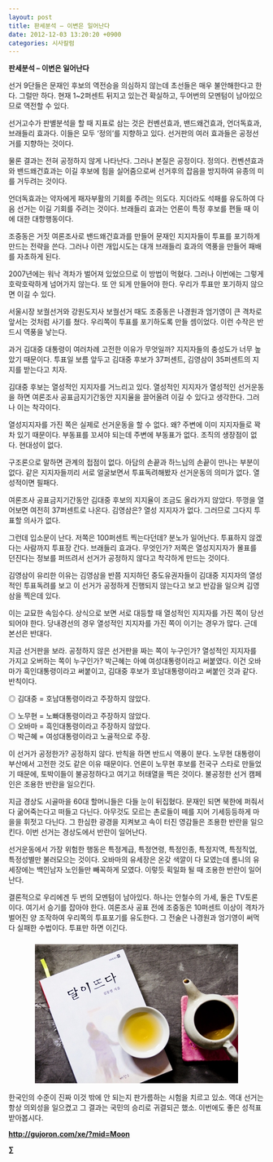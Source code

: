 ```yaml
---
layout: post
title: 판세분석 – 이변은 일어난다
date: 2012-12-03 13:20:20 +0900
categories: 시사칼럼
---
```

**판세분석 – 이변은 일어난다** 

 선거 9단들은 문재인 후보의 역전승을 의심하지 않는데 초선들은 매우 불안해한다고 한다. 그럴만 하다. 현재 1~2퍼센트 뒤지고 있는건 확실하고, 두어번의 모멘텀이 남아있으므로 역전할 수 있다. 

 선거고수가 판별분석을 할 때 지표로 삼는 것은 컨벤션효과, 밴드왜건효과, 언더독효과, 브래들리 효과다. 이들은 모두 ‘정의’를 지향하고 있다. 선거판의 여러 효과들은 공정선거를 지향하는 것이다. 

 물론 결과는 전혀 공정하지 않게 나타난다. 그러나 본질은 공정이다. 정의다. 컨벤션효과와 밴드왜건효과는 이길 후보에 힘을 실어줌으로써 선거후의 잡음을 방지하여 유종의 미를 거두려는 것이다. 

 언더독효과는 약자에게 패자부활의 기회를 주려는 의도다. 지더라도 석패를 유도하여 다음 선거는 이길 기회를 주려는 것이다. 브래들리 효과는 언론이 특정 후보를 편들 때 이에 대한 대항행동이다. 

 조중동은 거짓 여론조사로 밴드왜건효과를 만들어 문재인 지지자들이 투표를 포기하게 만드는 전략을 쓴다. 그러나 이런 개입시도는 대개 브래들리 효과의 역풍을 만들어 패배를 자초하게 된다. 

 2007년에는 워낙 격차가 벌어져 있었으므로 이 방법이 먹혔다. 그러나 이번에는 그렇게 호락호락하게 넘어가지 않는다. 또 안 되게 만들어야 한다. 우리가 투표만 포기하지 않으면 이길 수 있다. 

 서울시장 보궐선거와 강원도지사 보궐선거 때도 조중동은 나경원과 엄기영이 큰 격차로 앞서는 것처럼 사기를 쳤다. 우리쪽이 투표를 포기하도록 만들 셈이었다. 이런 수작은 반드시 역풍을 낳는다. 

 과거 김대중 대통령이 여러차례 고전한 이유가 무엇일까? 지지자들의 충성도가 너무 높았기 때문이다. 투표일 보름 앞두고 김대중 후보가 37퍼센트, 김영삼이 35퍼센트의 지지를 받는다고 치자. 

 김대중 후보는 열성적인 지지자를 거느리고 있다. 열성적인 지지자가 열성적인 선거운동을 하면 여론조사 공표금지기간동안 지지율을 끌어올려 이길 수 있다고 생각한다. 그러나 이는 착각이다. 

 열성지지자를 가진 쪽은 실제로 선거운동을 할 수 없다. 왜? 주변에 이미 지지자들로 꽉 차 있기 때문이다. 부동표를 꼬셔야 되는데 주변에 부동표가 없다. 조직의 생장점이 없다. 현대성이 없다. 

 구조론으로 말하면 관계의 접점이 없다. 아담의 손끝과 하느님의 손끝이 만나는 부분이 없다. 같은 지지자들끼리 서로 얼굴보면서 투표독려해봤자 선거운동의 의미가 없다. 열성적이면 필패다. 

 여론조사 공표금지기간동안 김대중 후보의 지지율이 조금도 올라가지 않았다. 뚜껑을 열어보면 여전히 37퍼센트로 나온다. 김영삼은? 열성 지지자가 없다. 그러므로 그다지 투표할 의사가 없다. 

 그런데 입소문이 난다. 저쪽은 100퍼센트 찍는다던데? 분노가 일어난다. 투표하지 않겠다는 사람까지 투표장 간다. 브래들리 효과다. 무엇인가? 저쪽은 열성지지자가 몰표를 던진다는 정보를 퍼뜨려서 선거가 공정하지 않다고 착각하게 만드는 것이다. 

 김영삼이 유리한 이유는 김영삼을 반쯤 지지하던 중도유권자들이 김대중 지지자의 열성적인 투표독려를 보고 이 선거가 공정하게 진행되지 않는다고 보고 반감을 일으켜 김영삼을 찍은데 있다. 

 이는 교묘한 속임수다. 상식으로 보면 서로 대등할 때 열성적인 지지자를 가진 쪽이 당선되어야 한다. 당내경선의 경우 열성적인 지지자를 가진 쪽이 이기는 경우가 많다. 근데 본선은 반대다. 

 지금 선거판을 보라. 공정하지 않은 선거판을 짜는 쪽이 누구인가? 열성적인 지지자를 가지고 오버하는 쪽이 누구인가? 박근혜는 아예 여성대통령이라고 써붙였다. 이건 오바마가 흑인대통령이라고 써붙이고, 김대중 후보가 호남대통령이라고 써붙인 것과 같다. 반칙이다. 

 ◎ 김대중 = 호남대통령이라고 주장하지 않았다.

   
◎ 노무현 = 노빠대통령이라고 주장하지 않았다.   
◎ 오바마 = 흑인대통령이라고 주장하지 않았다.   
◎ 박근혜 = 여성대통령이라고 노골적으로 주장. 

 이 선거가 공정한가? 공정하지 않다. 반칙을 하면 반드시 역풍이 분다. 노무현 대통령이 부산에서 고전한 것도 같은 이유 때문이다. 언론이 노무현 후보를 전국구 스타로 만들었기 때문에, 토박이들이 불공정하다고 여기고 허태열을 찍은 것이다. 불공정한 선거 캠페인은 조용한 반란을 일으킨다. 

 지금 경상도 시골마을 60대 할머니들은 다들 눈이 뒤집혔다. 문재인 되면 북한에 퍼줘서 다 굶어죽는다고 떠들고 다닌다. 아무것도 모르는 촌로들이 떼를 지어 기세등등하게 마을을 휘젓고 다닌다. 그 한심한 광경을 지켜보고 속이 터진 영감들은 조용한 반란을 일으킨다. 이번 선거는 경상도에서 반란이 일어난다. 

 선거운동에서 가장 위험한 행동은 특정계급, 특정연령, 특정인종, 특정지역, 특정직업, 특정성별만 불러모으는 것이다. 오바마의 유세장은 온갖 색깔이 다 모였는데 롬니의 유세장에는 백인남자 노인들만 빼꼭하게 모였다. 이렇듯 획일화 될 때 조용한 반란이 일어난다. 

 결론적으로 우리에겐 두 번의 모멘텀이 남아있다. 하나는 안철수의 가세, 둘은 TV토론이다. 여기서 승기를 잡아야 한다. 여론조사 공표 전에 조중동은 10퍼센트 이상이 격차가 벌어진 양 조작하여 우리쪽의 투표포기를 유도한다. 그 전술은 나경원과 엄기영이 써먹다 실패한 수법이다. 투표만 하면 이긴다. 





 ###


  




<p align="center">
  <a href="?mid=Moon"><img alt="345678.jpg" src="files/attach/images/198/187/283/345678.jpg" width="400" height="273" /> <br /></a>
</p>

 한국인의 수준이 진짜 이것 밖에 안 되는지 판가름하는 시험을 치르고 있소. 역대 선거는 항상 의외성을 일으켰고 그 결과는 국민의 승리로 귀결되곤 했소. 이번에도 좋은 성적표 받아봅시다. 







**http://gujoron.com/xe/?mid=Moon**   


**∑**